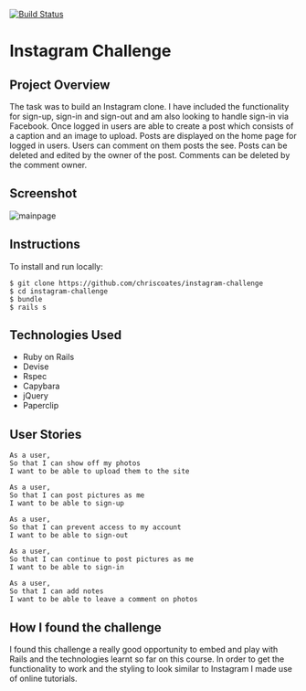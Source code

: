 [![Build Status](https://travis-ci.org/chriscoates/instagram-challenge.svg?branch=master)](https://travis-ci.org/chriscoates/InstagramClone)

Instagram Challenge
===================

Project Overview
----------------
The task was to build an Instagram clone. I have included the functionality for sign-up, sign-in and sign-out and am also looking to handle sign-in via Facebook. Once logged in users are able to create a post which consists of a caption and an image to upload. Posts are displayed on the home page for logged in users. Users can comment on them posts the see. Posts can be deleted and edited by the owner of the post. Comments can be deleted by the comment owner.

Screenshot
-----------------
![mainpage](http://i.imgur.com/pA7yMbt.png)

Instructions
-------
To install and run locally:
```
$ git clone https://github.com/chriscoates/instagram-challenge
$ cd instagram-challenge
$ bundle
$ rails s
```

Technologies Used
-----------------
- Ruby on Rails
- Devise
- Rspec
- Capybara
- jQuery
- Paperclip

User Stories
------------
```
As a user,
So that I can show off my photos
I want to be able to upload them to the site
```

```
As a user,
So that I can post pictures as me
I want to be able to sign-up
```

```
As a user,
So that I can prevent access to my account
I want to be able to sign-out
```

```
As a user,
So that I can continue to post pictures as me
I want to be able to sign-in
```

```
As a user,
So that I can add notes
I want to be able to leave a comment on photos
```

How I found the challenge
------------
I found this challenge a really good opportunity to embed and play with Rails and the technologies learnt so far on this course. In order to get the functionality to work and the styling to look similar to Instagram I made use of online tutorials.
